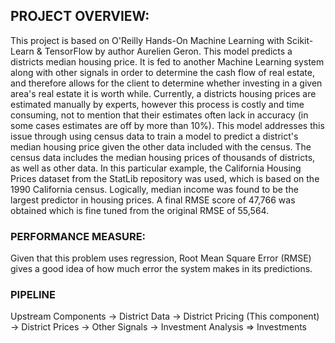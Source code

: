 ## PROJECT OVERVIEW:
This project is based on O'Reilly Hands-On Machine Learning with Scikit-Learn & TensorFlow by author Aurelien Geron. This model predicts a districts median housing price. It is fed to another Machine Learning system along with other signals in order to determine the cash flow of real estate, and therefore allows for the client to determine whether investing in a given area's real estate it is worth while. Currently, a districts housing prices are estimated manually by experts, however this process is costly and time consuming, not to mention that their estimates often lack in accuracy (in some cases estimates are off by more than 10%). This model addresses this issue through using census data to train a model to predict a district's median housing price given the other data included with the census. The census data includes the median housing prices of thousands of districts, as well as other data. In this particular example, the California Housing Prices dataset from the StatLib repository was used, which is based on the 1990 California census. Logically, median income was found to be the largest predictor in housing prices. A final RMSE score of 47,766 was obtained which is fine tuned from the original RMSE of 55,564.

### PERFORMANCE MEASURE:
Given that this problem uses regression, Root Mean Square Error (RMSE) gives a good idea of how much error the system makes in its predictions.  

### PIPELINE
Upstream Components -> District Data -> District Pricing (This component) -> District Prices -> Other Signals -> Investment Analysis => Investments 
